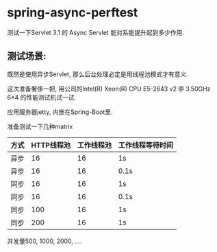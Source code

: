 # spring-async-perftest

测试一下Servlet 3.1 的 Async Servlet 能对系能提升起到多少作用.

## 测试场景:

既然是使用异步Servlet, 那么后台处理必定是用线程池模式才有意义.

这次准备奢侈一把, 用公司的Intel(R) Xeon(R) CPU E5-2643 v2 @ 3.50GHz 6*4 的性能测试机试一试.

应用服务器jetty, 内嵌在Spring-Boot里. 

准备测试一下几种matrix

方式 |HTTP线程池 | 工作线程池 | 工作线程等待时间
---|---|---|---
异步 |16 | 16 | 1s
异步 |16 | 16 | 0.1s
同步 | 16 | 16 | 1s
同步 | 16 | 16 | 0.1s
同步 | 100 | 16 | 1s
同步 | 200 | 16 | 1s

并发量500, 1000, 2000, ....
